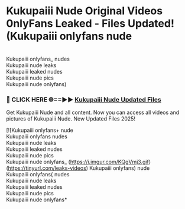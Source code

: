 # Kukupaiii Nude Original Videos 0nlyFans Leaked - Files Updated! (Kukupaiii onlyfans nude<br>
<br>
Kukupaiii onlyfans_ nudes<br>
Kukupaiii nude leaks<br>
Kukupaiii leaked nudes<br>
Kukupaiii nude pics<br>
Kukupaiii nude onlyfans)

<h3>🔴 CLICK HERE 🌐==►► <a href="https://tinyurl.com/leaks-videos" rel="nofollow">Kukupaiii Nude Updated Files</a></h3>

Get Kukupaiii Nude and all content. Now you can access all videos and pictures of Kukupaiii Nude. New Updated Files 2025!

[![Kukupaiii onlyfans+ nude<br>
Kukupaiii onlyfans nudes<br>
Kukupaiii nude leaks<br>
Kukupaiii leaked nudes<br>
Kukupaiii nude pics<br>
Kukupaiii nude onlyfans_
(https://i.imgur.com/KQgVmj3.gif)(https://tinyurl.com/leaks-videos)
Kukupaiii onlyfans) nude<br>
Kukupaiii onlyfans{ nudes<br>
Kukupaiii nude leaks<br>
Kukupaiii leaked nudes<br>
Kukupaiii nude pics<br>
Kukupaiii nude onlyfans*